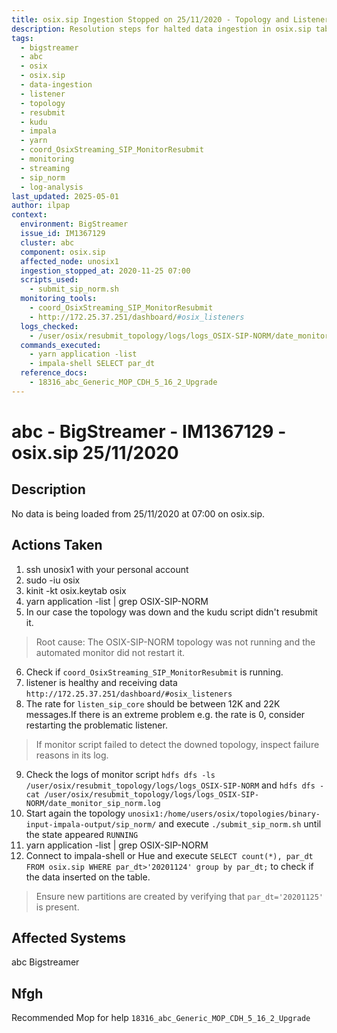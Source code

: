 ```yaml
---
title: osix.sip Ingestion Stopped on 25/11/2020 - Topology and Listener Investigation
description: Resolution steps for halted data ingestion in osix.sip table starting 25/11/2020 07:00, including OSIX-SIP-NORM topology checks, listener health validation, and manual topology resubmission.
tags:
  - bigstreamer
  - abc
  - osix
  - osix.sip
  - data-ingestion
  - listener
  - topology
  - resubmit
  - kudu
  - impala
  - yarn
  - coord_OsixStreaming_SIP_MonitorResubmit
  - monitoring
  - streaming
  - sip_norm
  - log-analysis
last_updated: 2025-05-01
author: ilpap
context:
  environment: BigStreamer
  issue_id: IM1367129
  cluster: abc
  component: osix.sip
  affected_node: unosix1
  ingestion_stopped_at: 2020-11-25 07:00
  scripts_used:
    - submit_sip_norm.sh
  monitoring_tools:
    - coord_OsixStreaming_SIP_MonitorResubmit
    - http://172.25.37.251/dashboard/#osix_listeners
  logs_checked:
    - /user/osix/resubmit_topology/logs/logs_OSIX-SIP-NORM/date_monitor_sip_norm.log
  commands_executed:
    - yarn application -list
    - impala-shell SELECT par_dt
  reference_docs:
    - 18316_abc_Generic_MOP_CDH_5_16_2_Upgrade
---
```

# abc - BigStreamer - IM1367129 - osix.sip 25/11/2020
## Description
No data is being loaded from 25/11/2020 at 07:00 on osix.sip.
## Actions Taken
1. ssh unosix1 with your personal account
2. sudo -iu osix
3. kinit -kt osix.keytab osix
4. yarn application -list | grep OSIX-SIP-NORM
5. In our case the topology was down and the kudu script didn't resubmit it.
> Root cause: The OSIX-SIP-NORM topology was not running and the automated monitor did not restart it.
6. Check if `coord_OsixStreaming_SIP_MonitorResubmit` is running.
7. listener is healthy and receiving data `http://172.25.37.251/dashboard/#osix_listeners`
8. The rate for `listen_sip_core` should be between 12K and 22K messages.If there is an extreme problem e.g. the rate is 0, consider restarting the problematic listener.
> If monitor script failed to detect the downed topology, inspect failure reasons in its log.
9. Check the logs of monitor script `hdfs dfs -ls /user/osix/resubmit_topology/logs/logs_OSIX-SIP-NORM` and `hdfs dfs -cat /user/osix/resubmit_topology/logs/logs_OSIX-SIP-NORM/date_monitor_sip_norm.log`
10. Start again the topology `unosix1:/home/users/osix/topologies/binary-input-impala-output/sip_norm/` and execute `./submit_sip_norm.sh` until the state appeared `RUNNING`
11. yarn application -list | grep OSIX-SIP-NORM
12. Connect to impala-shell or Hue and execute `SELECT count(*), par_dt FROM osix.sip WHERE par_dt>'20201124' group by par_dt;` to check if the data inserted on the table.
> Ensure new partitions are created by verifying that `par_dt='20201125'` is present.
## Affected Systems
abc Bigstreamer
## Nfgh
Recommended Mop for help `18316_abc_Generic_MOP_CDH_5_16_2_Upgrade`